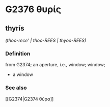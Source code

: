 # G2376 θυρίς

## thyrís

_(thoo-rece' | thoo-REES | thyoo-REES)_

### Definition

from G2374; an aperture, i.e., window; window; 

- a window

### See also

[[G2374|G2374 θύρα]]
